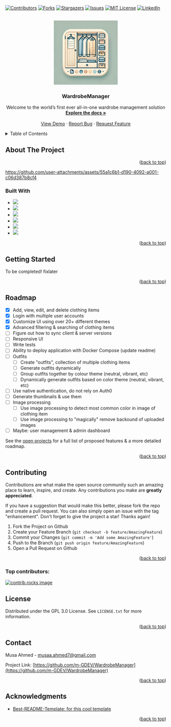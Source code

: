 <!-- https://github.com/othneildrew/Best-README-Template -->

[![Contributors][contributors-shield]][contributors-url]
[![Forks][forks-shield]][forks-url]
[![Stargazers][stars-shield]][stars-url]
[![Issues][issues-shield]][issues-url]
[![MIT License][license-shield]][license-url]
[![LinkedIn][linkedin-shield]][linkedin-url]

<!-- PROJECT LOGO -->
<br />
<div align="center">
  <a href="https://github.com/m-GDEV/WardrobeManager">
    <img src="WardrobeManager.Presentation/wwwroot/img/icon.webp" alt="Logo" width="200" height="200">
  </a>

<h3 align="center">WardrobeManager</h3>

  <p align="center">
    Welcome to the world’s first ever all-in-one wardrobe management solution
    <br />
    <a href="https://github.com/m-GDEV/WardrobeManager/tree/master/docs"><strong>Explore the docs »</strong></a>
    <br />
    <br />
    <a href="https://github.com/m-GDEV/WardrobeManager">View Demo</a>
    ·
    <a href="https://github.com/m-GDEV/WardrobeManager/issues/new">Report Bug</a>
    ·
    <a href="https://github.com/m-GDEV/WardrobeManager/issues/new">Request Feature</a>
  </p>
</div>



<!-- TABLE OF CONTENTS -->
<details>
  <summary>Table of Contents</summary>
  <ol>
    <li>
      <a href="#about-the-project">About The Project</a>
      <ul>
        <li><a href="#built-with">Built With</a></li>
      </ul>
    </li>
    <li>
      <a href="#getting-started">Getting Started</a>
      <ul>
        <li><a href="#prerequisites">Prerequisites</a></li>
        <li><a href="#installation">Installation</a></li>
      </ul>
    </li>
    <li><a href="#usage">Usage</a></li>
    <li><a href="#roadmap">Roadmap</a></li>
    <li><a href="#contributing">Contributing</a></li>
    <li><a href="#license">License</a></li>
    <li><a href="#contact">Contact</a></li>
    <li><a href="#acknowledgments">Acknowledgments</a></li>
  </ol>
</details>



<!-- ABOUT THE PROJECT -->
## About The Project



<p align="right">(<a href="#readme-top">back to top</a>)</p>

https://github.com/user-attachments/assets/55a1c6b1-d190-4092-a001-c06d387b8cf4


### Built With

* ![](https://img.shields.io/badge/ASP.NET%20Web%20Api-512BD4?style=for-the-badge&logo=.NET&logoColor=white)
* ![](https://img.shields.io/badge/Blazor%20Web%20Assembly-512BD4?style=for-the-badge&logo=Blazor&logoColor=white)
* ![](https://img.shields.io/badge/TailwindCSS-06B6D4?style=for-the-badge&logo=tailwindcss&logoColor=white)
* ![](https://img.shields.io/badge/Daisyui-1AD1A5?style=for-the-badge&logo=daisyui&logoColor=white)
* ![](https://img.shields.io/badge/Bootstrap%20Icons-7952B3?style=for-the-badge&logo=bootstrap&logoColor=white)
* ![](https://img.shields.io/badge/Docker-2496ED?style=for-the-badge&logo=docker&logoColor=white)

<p align="right">(<a href="#readme-top">back to top</a>)</p>


<!-- GETTING STARTED -->
## Getting Started

To be completed! fixlater

<p align="right">(<a href="#readme-top">back to top</a>)</p>



<!-- USAGE EXAMPLES -->

<!--

## Usage

Use this space to show useful examples of how a project can be used. Additional screenshots, code examples and demos work well in this space. You may also link to more resources.

_For more examples, please refer to the [Documentation](https://example.com)_

<p align="right">(<a href="#readme-top">back to top</a>)</p>

-->

<!-- ROADMAP -->
## Roadmap

- [x] Add, view, edit, and delete clothing items
- [x] Login with multiple user accounts
- [x] Customize UI using over 20+ different themes
- [x] Advanced filtering & searching of clothing items
- [ ] Figure out how to sync client & server versions
- [ ] Responsive UI
- [ ] Write tests
- [ ] Ability to deploy application with Docker Compose (update readme)
- [ ] Outfits
  - [ ] Create "outfits", collection of multiple clothing items
  - [ ] Generate outfits dynamically
  - [ ] Group outfits together by colour theme (neutral, vibrant, etc)
  - [ ] Dynamically generate outfits based on color theme (neutral, vibrant, etc)
- [ ] Use native authentication, do not rely on Auth0
- [ ] Generate thumbnails & use them
- [ ] Image processing
  - [ ] Use image processing to detect most common color in image of clothing item
  - [ ] Use image processing to "magically" remove backound of uploaded images
- [ ] Maybe: user management & admin dashboard

See the [open projects](https://github.com/m-GDEV/WardrobeManager/projects) for a full list of proposed features & a more detailed roadmap.

<p align="right">(<a href="#readme-top">back to top</a>)</p>



<!-- CONTRIBUTING -->
## Contributing

Contributions are what make the open source community such an amazing place to learn, inspire, and create. Any contributions you make are **greatly appreciated**.

If you have a suggestion that would make this better, please fork the repo and create a pull request. You can also simply open an issue with the tag "enhancement".
Don't forget to give the project a star! Thanks again!

1. Fork the Project on Github
2. Create your Feature Branch (`git checkout -b feature/AmazingFeature`)
3. Commit your Changes (`git commit -m 'Add some AmazingFeature'`)
4. Push to the Branch (`git push origin feature/AmazingFeature`)
5. Open a Pull Request on Github

<p align="right">(<a href="#readme-top">back to top</a>)</p>

### Top contributors:

<a href="https://github.com/m-GDEV/WardrobeManager/graphs/contributors">
  <img src="https://contrib.rocks/image?repo=m-GDEV/WardrobeManager" alt="contrib.rocks image" />
</a>



<!-- LICENSE -->
## License

Distributed under the GPL 3.0 License. See `LICENSE.txt` for more information.

<p align="right">(<a href="#readme-top">back to top</a>)</p>



<!-- CONTACT -->
## Contact

Musa Ahmed - [musaa.ahmed7@gmail.com](mailto:musaa.ahmed7@gmail.com)

Project Link: [https://github.com/m-GDEV/WardrobeManager](https://github.com/m-GDEV/WardrobeManager)

<p align="right">(<a href="#readme-top">back to top</a>)</p>



<!-- ACKNOWLEDGMENTS -->
## Acknowledgments

* [Best-README-Template: for this cool template](https://github.com/othneildrew/Best-README-Template)


<p align="right">(<a href="#readme-top">back to top</a>)</p>



<!-- MARKDOWN LINKS & IMAGES -->
<!-- https://www.markdownguide.org/basic-syntax/#reference-style-links -->
[contributors-shield]: https://img.shields.io/github/contributors/m-GDEV/WardrobeManager.svg?style=for-the-badge
[contributors-url]: https://github.com/m-GDEV/WardrobeManager/graphs/contributors
[forks-shield]: https://img.shields.io/github/forks/m-GDEV/WardrobeManager.svg?style=for-the-badge
[forks-url]: https://github.com/m-GDEV/WardrobeManager/network/members
[stars-shield]: https://img.shields.io/github/stars/m-GDEV/WardrobeManager.svg?style=for-the-badge
[stars-url]: https://github.com/m-GDEV/WardrobeManager/stargazers
[issues-shield]: https://img.shields.io/github/issues/m-GDEV/WardrobeManager.svg?style=for-the-badge
[issues-url]: https://github.com/m-GDEV/WardrobeManager/issues
[license-shield]: https://img.shields.io/github/license/m-GDEV/WardrobeManager.svg?style=for-the-badge
[license-url]: https://github.com/m-GDEV/WardrobeManager/blob/master/LICENSE.txt
[linkedin-shield]: https://img.shields.io/badge/-LinkedIn-black.svg?style=for-the-badge&logo=linkedin&colorB=555
[linkedin-url]: https://linkedin.com/in/musa-ahmed
[product-screenshot]: docs/demo-video.mp4

